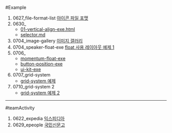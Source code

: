 #Example

1. 0627_file-format-list [아이콘 파일 포맷](https://github.com/sseom/Example/blob/master/0627_file-format-list/file-format.html)
2. 0630_
    - [01-vertical-align-exe.html](https://github.com/sseom/Example/blob/master/0630_homework/01-vertical-align-exe.html)
    - [selector.md](https://github.com/sseom/Example/blob/master/0630_homework/selector.md)
3. 0704_image-gallery [이미지 갤러리](https://sseom.github.io/Example/0704_image-gallery/)
4. 0704_speaker-float-exe [float 사용 레이아웃 예제 1](https://sseom.github.io/Example/0704_speaker-float-exe/)
5. 0706_
    - [momentum-float-exe](https://sseom.github.io/Example/0706_homeWork/momentum-float-exe/)
    - [button-position-exe](https://sseom.github.io/Example/0706_homeWork/button-position-exe/)
    - [ui-kit-exe](https://sseom.github.io/Example/0706_homeWork/ui-kit-exe/)
6. 0707_grid-system
    - [grid-system 예제](https://sseom.github.io/Example/0707_grid-system)
7. 0710_grid-system 2
    - [grid-system 예제 2](https://sseom.github.io/Example/0710_grid-system2)


---

#teamActivity
1. 0622_expedia [익스피디아](https://github.com/sseom/homework/blob/master/teamActivity/0622_expedia.html)
2. 0629_epeople [국민신문고](https://github.com/sseom/homework/blob/master/teamActivity/0629_epeople.html)



